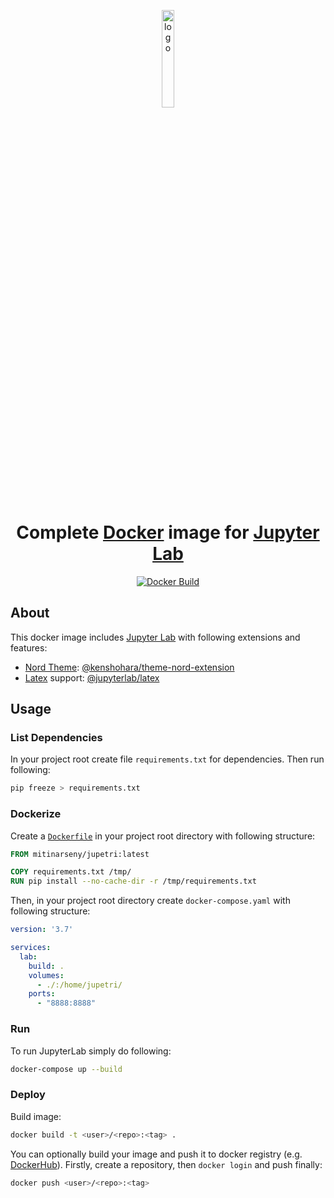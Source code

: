 <p align="center">
  <a href="https://github.com/mitinarseny/jupetri">
    <img src=".assets/logo.png" alt="logo" width="20%" />
  </a>
  <h1 align="center">Complete <a href="http://docker.com/">Docker</a> image for <a href="https://jupyter.org">Jupyter Lab</a></h1>
  <p align="center">
    <a href="https://hub.docker.com/r/mitinarseny/jupetri/builds">
      <img alt="Docker Build" src="https://img.shields.io/docker/cloud/build/mitinarseny/jupetri?logo=docker&style=flat-square">
    </a>
  </p>
</p>

## About
This docker image includes [Jupyter Lab](https://github.com/jupyterlab/jupyterlab) with following extensions and features:
* [Nord Theme](https://www.nordtheme.com): [@kenshohara/theme-nord-extension](https://github.com/kenshohara/theme-nord-extension)
* [Latex](https://www.latex-project.org) support: [@jupyterlab/latex](https://github.com/jupyterlab/jupyterlab-latex)
 
## Usage
### List Dependencies
In your project root create file `requirements.txt` for dependencies. Then run following:
```bash
pip freeze > requirements.txt
``` 
### Dockerize
Create a [`Dockerfile`](https://docs.docker.com/engine/reference/builder/)
in your project root directory with following structure:
```dockerfile
FROM mitinarseny/jupetri:latest

COPY requirements.txt /tmp/
RUN pip install --no-cache-dir -r /tmp/requirements.txt
```
Then, in your project root directory create `docker-compose.yaml` with following structure:
```yaml
version: '3.7'

services:
  lab:
    build: .
    volumes:
      - ./:/home/jupetri/
    ports:
      - "8888:8888"
```
### Run
To run JupyterLab simply do following:
```bash
docker-compose up --build
```
### Deploy
Build image:
```bash
docker build -t <user>/<repo>:<tag> .
```
You can optionally build your image and push it to docker registry (e.g. [DockerHub](https://hub.docker.com)).
Firstly, create a repository, then `docker login` and push finally:
```bash
docker push <user>/<repo>:<tag>
```
